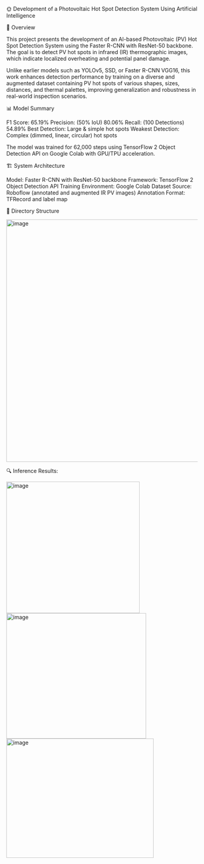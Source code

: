 
🌞 Development of a Photovoltaic Hot Spot Detection System Using Artificial Intelligence

🧠 Overview

This project presents the development of an AI-based Photovoltaic (PV) Hot Spot Detection System using the Faster R-CNN with ResNet-50 backbone. The goal is to detect PV hot spots in infrared (IR) thermographic images, which indicate localized overheating and potential panel damage.

Unlike earlier models such as YOLOv5, SSD, or Faster R-CNN VGG16, this work enhances detection performance by training on a diverse and augmented dataset containing PV hot spots of various shapes, sizes, distances, and thermal palettes, improving generalization and robustness in real-world inspection scenarios.

📊 Model Summary

F1 Score: 65.19%
Precision: (50% IoU)	80.06%
Recall: (100 Detections)	54.89%
Best Detection:	Large & simple hot spots
Weakest Detection:	Complex (dimmed, linear, circular) hot spots

The model was trained for 62,000 steps using TensorFlow 2 Object Detection API on Google Colab with GPU/TPU acceleration.

🏗️ System Architecture

Model: Faster R-CNN with ResNet-50 backbone
Framework: TensorFlow 2 Object Detection API
Training Environment: Google Colab
Dataset Source: Roboflow (annotated and augmented IR PV images)
Annotation Format: TFRecord and label map

🧩 Directory Structure

<img width="787" height="638" alt="image" src="https://github.com/user-attachments/assets/801759a3-0789-49b5-9a37-957c6fdc75b2" />


🔍  Inference Results:

<img width="351" height="346" alt="image" src="https://github.com/user-attachments/assets/020e7fca-3fa3-4a15-91f8-ee5f113ade71" />

<img width="368" height="330" alt="image" src="https://github.com/user-attachments/assets/69e44d51-d3d2-4b32-9666-4e76d153c853" />

<img width="388" height="314" alt="image" src="https://github.com/user-attachments/assets/9a393b7f-c83d-4a38-87a0-d55f8942095b" />







   
        

